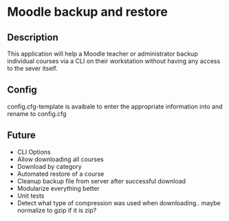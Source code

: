 # Moodle backup and restore

## Description

This application will help a Moodle teacher or administrator backup individual courses via a CLI on their workstation without having any access to the sever itself.

## Config

config.cfg-template is avaibale to enter the appropriate information into and rename to config.cfg

## Future

- CLI Options
- Allow downloading all courses
- Download by category
- Automated restore of a course
- Cleanup backup file from server after successful download
- Modularize everything better
- Unit tests
- Detect what type of compression was used when downloading.. maybe normalize to gzip if it is zip?